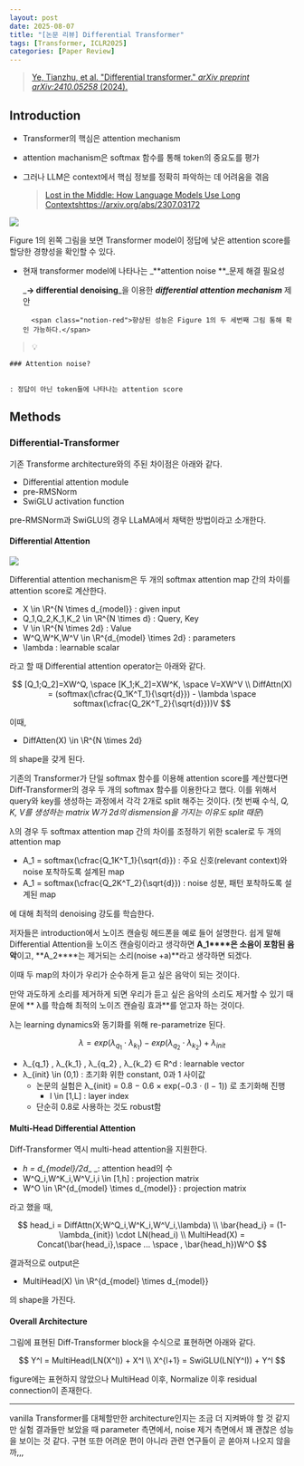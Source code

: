 ```yaml
---
layout: post
date: 2025-08-07
title: "[논문 리뷰] Differential Transformer"
tags: [Transformer, ICLR2025]
categories: [Paper Review]
---
```


> [Ye, Tianzhu, et al. "Differential transformer." ](https://arxiv.org/abs/2410.05258)[_arXiv preprint arXiv:2410.05258_](https://arxiv.org/abs/2410.05258)[ (2024).](https://arxiv.org/abs/2410.05258)



## Introduction

- Transformer의 핵심은 attention mechanism
- attention machanism은 softmax 함수를 통해 token의 중요도를 평가
- 그러나 LLM은 context에서 핵심 정보를 정확히 파악하는 데 어려움을 겪음

	> [Lost in the Middle: How Language Models Use Long Contextshttps://arxiv.org/abs/2307.03172](https://arxiv.org/abs/2307.03172)


![](https://prod-files-secure.s3.us-west-2.amazonaws.com/542b861c-36a8-4051-84e5-8804b6728dba/9083ea56-691a-4752-ae26-47f403431ac8/image.png?X-Amz-Algorithm=AWS4-HMAC-SHA256&X-Amz-Content-Sha256=UNSIGNED-PAYLOAD&X-Amz-Credential=ASIAZI2LB46662TKPOGU%2F20250927%2Fus-west-2%2Fs3%2Faws4_request&X-Amz-Date=20250927T040107Z&X-Amz-Expires=3600&X-Amz-Security-Token=IQoJb3JpZ2luX2VjEBQaCXVzLXdlc3QtMiJGMEQCICTqL1rMhBCrB9S1E2PASeDqeRlVWDL2G3zWT45IrmjTAiA%2BT06RkUj7OK0UD17ciDKI%2FGR60Iq7LhydzX4bb2f%2B2SqIBAid%2F%2F%2F%2F%2F%2F%2F%2F%2F%2F8BEAAaDDYzNzQyMzE4MzgwNSIMRYddIcR16xCr0oK9KtwDA5AtnfUWxkPPP3osx9m%2BmwO4LnxmilIvvGMPr7v4mUC2DkCpxprj74knEHf0QrtbOQCpUVaoCkI%2FLmp9VJNLB1JyHXQL39L3SE48SxuYlO2Q8MCrbBK%2FH3uwE%2FN60gSKNkwaWGyI15TwBm8HMTz%2BWbZ9i8m9JcNQW1HsBVLMZjWT3MuSjewwmPv950sqrWZmEcqp7IZi4%2FLmTqxw8e3iJi6rw%2FTxM%2B1sjlgnBkI7MYJvOy8ql9%2F%2F7JPBJhkSylzrkxYlLyRl9l4t225DrXPONtfFouj%2Bu%2Bom%2FHkA%2BaWnOeD5hSKVml2VfsU5pyCIOh66pVC4XAAs9ASXgPQdvZN6HkuRzPoUGQdvuwMNAqxuRDjJCh79rnWDgVsLt527S47BjOlBsEM7lg0TN9BtAFFMInjRHT6EDRE1FWge5zGlo%2BsZFlo5LVZslWAArsBOQry2krZysKaX19ExfLx1d%2Fqj7cUB4dKzzlpWtgYRZfFEu9uSHucWy0FTRdy2W4wvYJZnOdcMudO%2Bt11V3brnGV3LKf7GX9eWuiCJWefu2lk%2ByWjq%2Fr1lgAjVyH4lgN0v9ELt6HkRzhX%2FfStvPEkS3pK6Wyqp%2FUbvmlCCtF0n9K8%2B3he4EvtzLvEdShHnxN8wub3dxgY6pgFzunbxC%2FzyuHQ8UZJ3y6VEIsqApmHcl8y3s4RRJLaVAjSgVbr0yG42BP2EmvJvEA%2FAJVO96pyux4ZYrZE1KF4UAKeHBCjRN%2F1v1SRIlYypF9JBhMcWH2uCWkcTh4vMxuLqoCmCHq7%2BZ51qOz3CwLhNnBnoxvyggvviCt051caT7%2FZyk%2Fol1WyqfjzlzNAFD501orwkItcKeyI1foNBzvmgqd26niQp&X-Amz-Signature=ee8d8cc9727bd7eca60b045fc81ec1591ce0e96debb33eba2eb85d9e6634030b&X-Amz-SignedHeaders=host&x-amz-checksum-mode=ENABLED&x-id=GetObject)


Figure 1의 왼쪽 그림을 보면 Transformer model이 정답에 낮은 attention score를 할당한 경향성을 확인할 수 있다.

- 현재 transformer model에 나타나는 _**attention noise **_문제 해결 필요성

	_**→ differential denoising**_을 이용한 _**differential attention mechanism**_ 제안


		<span class="notion-red">향상된 성능은 Figure 1의 두 세번째 그림 통해 확인 가능하다.</span>


> 💡 


	### Attention noise?


	: 정답이 아닌 token들에 나타나는 attention score



## Methods



### Differential-Transformer


기존 Transforme architecture와의 주된 차이점은 아래와 같다.

- Differential attention module
- pre-RMSNorm
- SwiGLU activation function

pre-RMSNorm과 SwiGLU의 경우 LLaMA에서 채택한 방법이라고 소개한다.



#### Differential Attention


![](https://prod-files-secure.s3.us-west-2.amazonaws.com/542b861c-36a8-4051-84e5-8804b6728dba/116d70b2-1963-4810-9167-f4c7d8a06e8f/image.png?X-Amz-Algorithm=AWS4-HMAC-SHA256&X-Amz-Content-Sha256=UNSIGNED-PAYLOAD&X-Amz-Credential=ASIAZI2LB46662TKPOGU%2F20250927%2Fus-west-2%2Fs3%2Faws4_request&X-Amz-Date=20250927T040107Z&X-Amz-Expires=3600&X-Amz-Security-Token=IQoJb3JpZ2luX2VjEBQaCXVzLXdlc3QtMiJGMEQCICTqL1rMhBCrB9S1E2PASeDqeRlVWDL2G3zWT45IrmjTAiA%2BT06RkUj7OK0UD17ciDKI%2FGR60Iq7LhydzX4bb2f%2B2SqIBAid%2F%2F%2F%2F%2F%2F%2F%2F%2F%2F8BEAAaDDYzNzQyMzE4MzgwNSIMRYddIcR16xCr0oK9KtwDA5AtnfUWxkPPP3osx9m%2BmwO4LnxmilIvvGMPr7v4mUC2DkCpxprj74knEHf0QrtbOQCpUVaoCkI%2FLmp9VJNLB1JyHXQL39L3SE48SxuYlO2Q8MCrbBK%2FH3uwE%2FN60gSKNkwaWGyI15TwBm8HMTz%2BWbZ9i8m9JcNQW1HsBVLMZjWT3MuSjewwmPv950sqrWZmEcqp7IZi4%2FLmTqxw8e3iJi6rw%2FTxM%2B1sjlgnBkI7MYJvOy8ql9%2F%2F7JPBJhkSylzrkxYlLyRl9l4t225DrXPONtfFouj%2Bu%2Bom%2FHkA%2BaWnOeD5hSKVml2VfsU5pyCIOh66pVC4XAAs9ASXgPQdvZN6HkuRzPoUGQdvuwMNAqxuRDjJCh79rnWDgVsLt527S47BjOlBsEM7lg0TN9BtAFFMInjRHT6EDRE1FWge5zGlo%2BsZFlo5LVZslWAArsBOQry2krZysKaX19ExfLx1d%2Fqj7cUB4dKzzlpWtgYRZfFEu9uSHucWy0FTRdy2W4wvYJZnOdcMudO%2Bt11V3brnGV3LKf7GX9eWuiCJWefu2lk%2ByWjq%2Fr1lgAjVyH4lgN0v9ELt6HkRzhX%2FfStvPEkS3pK6Wyqp%2FUbvmlCCtF0n9K8%2B3he4EvtzLvEdShHnxN8wub3dxgY6pgFzunbxC%2FzyuHQ8UZJ3y6VEIsqApmHcl8y3s4RRJLaVAjSgVbr0yG42BP2EmvJvEA%2FAJVO96pyux4ZYrZE1KF4UAKeHBCjRN%2F1v1SRIlYypF9JBhMcWH2uCWkcTh4vMxuLqoCmCHq7%2BZ51qOz3CwLhNnBnoxvyggvviCt051caT7%2FZyk%2Fol1WyqfjzlzNAFD501orwkItcKeyI1foNBzvmgqd26niQp&X-Amz-Signature=eb8e127d3010aaaacceef663f092d0804551dd4b6ac607525b468acb648c5790&X-Amz-SignedHeaders=host&x-amz-checksum-mode=ENABLED&x-id=GetObject)


Differential attention mechanism은 두 개의 softmax attention map 간의 차이를 attention score로 계산한다.

- X \in \R^{N \times d\_{model}} : given input
- Q\_1,Q\_2,K\_1,K\_2 \in \R^{N \times d} : Query, Key
- V \in \R^{N \times 2d} : Value
- W^Q,W^K,W^V \in \R^{d\_{model} \times 2d} : parameters
- \lambda : learnable scalar

라고 할 때 Differential attention operator는 아래와 같다.


$$
[Q_1;Q_2]=XW^Q, \space [K_1;K_2]=XW^K, \space V=XW^V \\
DiffAttn(X) = (softmax(\cfrac{Q_1K^T_1}{\sqrt{d}}) - \lambda \space softmax(\cfrac{Q_2K^T_2}{\sqrt{d}}))V
$$


이때,

- DiffAtten(X) \in \R^{N \times 2d}

의 shape을 갖게 된다.


기존의 Transformer가 단일 softmax 함수를 이용해 attention score를 계산했다면 Diff-Transformer의 경우 두 개의 softmax 함수를 이용한다고 했다. 이를 위해서 query와 key를 생성하는 과정에서 각각 2개로 split 해주는 것이다. <span class="notion-red">(첫 번째 수식, </span><span class="notion-red">_Q, K, V를 생성하는 matrix W가 2d의 dismension을 가지는 이유도 split 때문_</span><span class="notion-red">)</span>


 λ의 경우 두 softmax attention map 간의 차이를 조정하기 위한 scaler로 두 개의 attention map

- A\_1 = softmax(\cfrac{Q\_1K^T\_1}{\sqrt{d}}) : 주요 신호(relevant context)와 noise 포착하도록 설계된 map
- A\_1 = softmax(\cfrac{Q\_2K^T\_2}{\sqrt{d}}) : noise 성분, 패턴 포착하도록 설계된 map 

에 대해 최적의 denoising 강도를 학습한다.


저자들은 introduction에서 노이즈 캔슬링 헤드폰을 예로 들어 설명한다. 쉽게 말해 Differential Attention을 노이즈 캔슬링이라고 생각하면 **A\_1****은 소음이 포함된 음악**이고, **A\_2****는 제거되는 소리(noise +a)**라고 생각하면 되겠다. 


이때 두 map의 차이가 우리가 순수하게 듣고 싶은 음악이 되는 것이다. 


만약 과도하게 소리를 제거하게 되면 우리가 듣고 싶은 음악의 소리도 제거할 수 있기 때문에 ** λ를 학습해 최적의 노이즈 캔슬링 효과**를 얻고자 하는 것이다.


λ는 learning dynamics와 동기화를 위해 re-parametrize 된다.


$$
\lambda = exp(\lambda_{q_1} \cdot \lambda_{k_1}) - exp(\lambda_{q_2} \cdot \lambda_{k_2}) + \lambda_{init}
$$

- λ\_{q\_1} , λ\_{k\_1} , λ\_{q\_2} , λ\_{k\_2} ∈ R^d : learnable vector
- λ\_{init} \in (0,1) : 초기화 위한 constant, 0과 1 사이값
	- 논문의 실험은 λ\_{init} = 0.8 − 0.6 × exp(−0.3 · (l − 1)) 로 초기화해 진행
		- l \in [1,L] : layer index
	- 단순히 0.8로 사용하는 것도 robust함


#### **Multi-Head Differential Attention**


Diff-Transformer 역시 multi-head attention을 지원한다.

- _h = d\_{model}/2d__ _: attention head의 수
- W^Q\_i,W^K\_i,W^V\_i,i \in [1,h] : projection matrix
- W^O \in \R^{d\_{model} \times d\_{model}} : projection matrix

라고 했을 때,


$$
head_i = DiffAttn(X;W^Q_i,W^K_i,W^V_i,\lambda) \\
\bar{head_i} = (1-\lambda_{init}) \cdot LN(head_i) \\
MultiHead(X) = Concat(\bar{head_i},\space ... \space , \bar{head_h})W^O
$$


결과적으로 output은

- MultiHead(X) \in \R^{d\_{model} \times d\_{model}}

의 shape을 가진다.



#### Overall Architecture


그림에 표현된 Diff-Transformer block을 수식으로 표현하면 아래와 같다.


$$
Y^l = MultiHead(LN(X^l)) + X^l \\
X^{l+1} = SwiGLU(LN(Y^l)) + Y^l
$$


figure에는 표현하지 않았으나 MultiHead 이후, Normalize 이후 residual connection이 존재한다.


---


vanilla Transformer를 대체할만한 architecture인지는 조금 더 지켜봐야 할 것 같지만 실험 결과들만 보았을 때 parameter 측면에서, noise 제거 측면에서 꽤 괜찮은 성능을 보이는 것 같다. 구현 또한 어려운 편이 아니라 관련 연구들이 곧 쏟아져 나오지 않을까,,,

